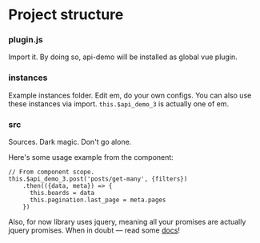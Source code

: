 # Project structure

### plugin.js
Import it. By doing so, api-demo will be installed as global vue plugin.

### instances
Example instances folder. Edit em, do your own configs. You can also use these instances via import.
`this.$api_demo_3` is actually one of em.

### src
Sources. Dark magic. Don't go alone.

Here's some usage example from the component:

```
// From component scope.
this.$api_demo_3.post('posts/get-many', {filters})
    .then(({data, meta}) => {
      this.boards = data
      this.pagination.last_page = meta.pages
    })
```

Also, for now library uses jquery, meaning all your promises are actually jquery promises. When in doubt — read some [docs](http://api.jquery.com/jquery.ajax/)!


